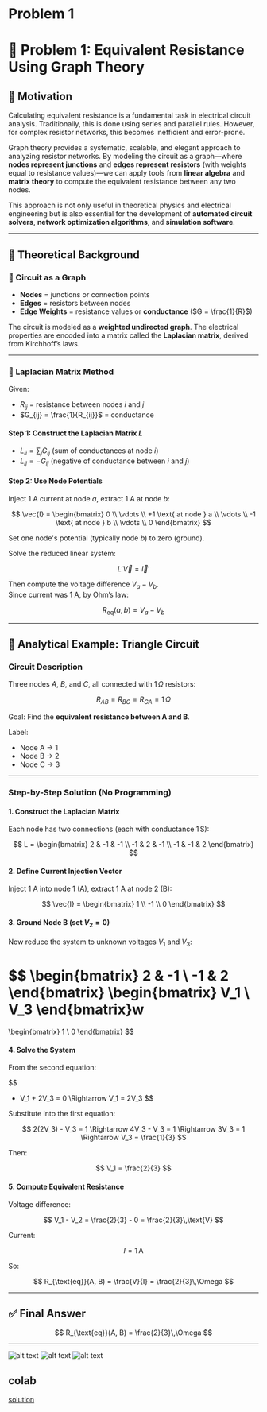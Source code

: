 # Problem 1

# 📐 Problem 1: Equivalent Resistance Using Graph Theory

## 🎯 Motivation

Calculating equivalent resistance is a fundamental task in electrical circuit analysis. Traditionally, this is done using series and parallel rules. However, for complex resistor networks, this becomes inefficient and error-prone.

Graph theory provides a systematic, scalable, and elegant approach to analyzing resistor networks. By modeling the circuit as a graph—where **nodes represent junctions** and **edges represent resistors** (with weights equal to resistance values)—we can apply tools from **linear algebra** and **matrix theory** to compute the equivalent resistance between any two nodes.

This approach is not only useful in theoretical physics and electrical engineering but is also essential for the development of **automated circuit solvers**, **network optimization algorithms**, and **simulation software**.

---

## 📘 Theoretical Background

### 🔗 Circuit as a Graph

- **Nodes** = junctions or connection points  
- **Edges** = resistors between nodes  
- **Edge Weights** = resistance values or **conductance** ($G = \frac{1}{R}$)

The circuit is modeled as a **weighted undirected graph**. The electrical properties are encoded into a matrix called the **Laplacian matrix**, derived from Kirchhoff’s laws.

---

### 🧮 Laplacian Matrix Method

Given:

- $R_{ij}$ = resistance between nodes $i$ and $j$  
- $G_{ij} = \frac{1}{R_{ij}}$ = conductance  

#### Step 1: Construct the Laplacian Matrix $L$

- $L_{ii} = \sum_j G_{ij}$ (sum of conductances at node $i$)  
- $L_{ij} = -G_{ij}$ (negative of conductance between $i$ and $j$)  

#### Step 2: Use Node Potentials

Inject 1 A current at node $a$, extract 1 A at node $b$:

$$
\vec{I} =
\begin{bmatrix}
0 \\
\vdots \\
+1 \text{ at node } a \\
\vdots \\
-1 \text{ at node } b \\
\vdots \\
0
\end{bmatrix}
$$

Set one node's potential (typically node $b$) to zero (ground).

Solve the reduced linear system:

$$
L' \vec{V} = \vec{I}'
$$

Then compute the voltage difference $V_a - V_b$.  
Since current was 1 A, by Ohm’s law:

$$
R_{\text{eq}}(a, b) = V_a - V_b
$$

---

## 🧪 Analytical Example: Triangle Circuit

### Circuit Description

Three nodes $A$, $B$, and $C$, all connected with $1\,\Omega$ resistors:

$$
R_{AB} = R_{BC} = R_{CA} = 1\,\Omega
$$

Goal: Find the **equivalent resistance between A and B**.

Label:

- Node A → 1  
- Node B → 2  
- Node C → 3

---

### Step-by-Step Solution (No Programming)

#### 1. Construct the Laplacian Matrix

Each node has two connections (each with conductance $1\,\text{S}$):

$$
L =
\begin{bmatrix}
2 & -1 & -1 \\
-1 & 2 & -1 \\
-1 & -1 & 2
\end{bmatrix}
$$

#### 2. Define Current Injection Vector

Inject 1 A into node 1 (A), extract 1 A at node 2 (B):

$$
\vec{I} =
\begin{bmatrix}
1 \\
-1 \\
0
\end{bmatrix}
$$

#### 3. Ground Node B (set $V_2 = 0$)

Now reduce the system to unknown voltages $V_1$ and $V_3$:

$$
\begin{bmatrix}
2 & -1 \\
-1 & 2
\end{bmatrix}
\begin{bmatrix}
V_1 \\
V_3
\end{bmatrix}w
=
\begin{bmatrix}
1 \\
0
\end{bmatrix}
$$

#### 4. Solve the System

From the second equation:

$$
- V_1 + 2V_3 = 0 \Rightarrow V_1 = 2V_3
$$

Substitute into the first equation:

$$
2(2V_3) - V_3 = 1 \Rightarrow 4V_3 - V_3 = 1 \Rightarrow 3V_3 = 1 \Rightarrow V_3 = \frac{1}{3}
$$

Then:

$$
V_1 = \frac{2}{3}
$$

#### 5. Compute Equivalent Resistance

Voltage difference:

$$
V_1 - V_2 = \frac{2}{3} - 0 = \frac{2}{3}\,\text{V}
$$

Current:

$$
I = 1\,\text{A}
$$

So:

$$
R_{\text{eq}}(A, B) = \frac{V}{I} = \frac{2}{3}\,\Omega
$$

---

## ✅ Final Answer

$$
R_{\text{eq}}(A, B) = \frac{2}{3}\,\Omega
$$

---

![alt text](image.png)
![alt text](image-1.png)
![alt text](image-2.png)

## colab 

[solution](https://colab.research.google.com/drive/1Y8ooW1qSZpVIhneDtzyoEZ23CvHN_rS3?usp=sharing)
